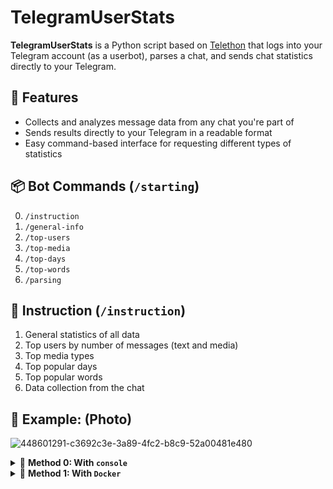 # TelegramUserStats

**TelegramUserStats** is a Python script based on [Telethon](https://github.com/LonamiWebs/Telethon) that logs into your Telegram account (as a userbot), parses a chat, and sends chat statistics directly to your Telegram.

## 🚀 Features

- Collects and analyzes message data from any chat you're part of
- Sends results directly to your Telegram in a readable format
- Easy command-based interface for requesting different types of statistics

## 📦 Bot Commands (`/starting`)
0. `/instruction` 
1. `/general-info`
2. `/top-users`
3. `/top-media`
4. `/top-days`
5. `/top-words`
6. `/parsing`

## 📘 Instruction (`/instruction`)
1. General statistics of all data
2. Top users by number of messages (text and media)
3. Top media types
4. Top popular days
5. Top popular words
6. Data collection from the chat

## 📸 Example: (Photo)
![448601291-c3692c3e-3a89-4fc2-b8c9-52a00481e480](https://github.com/user-attachments/assets/7e150050-884e-4b57-b4b3-a64a9d04b289)

<details><summary>🧩 <strong>Method 0: With <code>console</code></strong></summary>

## 🖥️ Console Installation & Launch
  
0. ⚙️ Installation & Launch
🧬 Clone the repository
    ```bash
    git clone https://github.com/your-username/TelegramUserStats.git
    cd TelegramUserStats
    pip install -r requirements.txt

1. ⚙️ Create configuration file
Inside the data/config file, set your Telegram API credentials:
    ```bash
    API_ID=your_api_id
    API_HASH=your_api_hash

3. ▶️ Run the bot
   ```bash
    python app.py
</details>

<details><summary>🧩 <strong>Method 1: With <code>Docker</code></strong></summary>

## 🐳 Docker Installation & Launch

0. 🧬 **Clone the repository**
   ```bash
   git clone https://github.com/your-username/TelegramUserStats.git
   cd TelegramUserStats

1. ⚙️ Create configuration file
Inside the data/config file, set your Telegram API credentials:
    ```bash
    API_ID=your_api_id
    API_HASH=your_api_hash

2. 🛠️ Build Docker image
    ```bash
    docker build -t telegram-user-stats .

3. ▶️ Run the bot
    ```bash
    docker run --rm -it \
    -v $(pwd)/data:/app/data \
    telegram-user-stats
</details>
